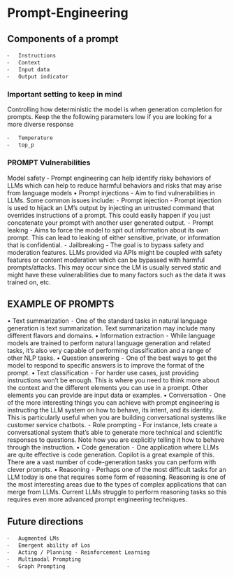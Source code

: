 # Prompt-Engineering


## Components of a prompt
	⁃	Instructions
	⁃	Context
	⁃	Input data
	⁃	Output indicator

### Important setting to keep in mind

Controlling how deterministic the model is when generation completion for prompts. Keep the the following parameters low if you are looking for a more diverse response

	⁃	Temperature
	⁃	top_p


### PROMPT Vulnerabilities

Model safety - Prompt engineering can help identify risky behaviors of LLMs which can help to reduce harmful behaviors and risks that may arise from language models
• Prompt injections - Aim to find vulnerabilities in LLMs. Some common issues include:
	⁃	Prompt injection - Prompt injection is used to hijack an LM’s output by injecting an untrusted command that overrides instructions of a prompt. This could easily happen if you just concatenate your prompt with another user generated output. 
	⁃	Prompt leaking - Aims to force the model to spit out information about its own prompt. This can lead to leaking of either sensitive, private, or information that is confidential.
	⁃	Jailbreaking - The goal is to bypass safety and moderation features. LLMs provided via APIs might be coupled with safety features or content moderation which can be bypassed with harmful prompts/attacks. This may occur since the LM is usually served static and might have these vulnerabilities due to many factors such as the data it was trained on, etc.


## EXAMPLE OF PROMPTS

• Text summarization
	⁃	One of the standard tasks in natural language generation is text summarization. Text summarization may include many different flavors and domains.
• Information extraction
	⁃	While language models are trained to perform natural language generation and related tasks, it’s also very capable of performing classification and a range of other NLP tasks.
• Question answering
	⁃	One of the best ways to get the model to respond to specific answers is to improve the format of the prompt. 
• Text classification
	⁃	For harder use cases, just providing instructions won’t be enough. This is where you need to think more about the context and the different elements you can use in a prompt. Other elements you can provide are input data or examples.
• Conversation 
	⁃	One of the more interesting things you can achieve with prompt engineering is instructing the LLM system on how to behave, its intent, and its identity. This is particularly useful when you are building conversational systems like customer service chatbots.
	⁃	Role prompting - For instance, lets create a conversational system that’s able to generate more technical and scientific responses to questions. Note how you are explicitly telling it how to behave through the instruction.
• Code generation
	⁃	One application where LLMs are quite effective is code generation. Copilot is a great example of this. There are a vast number of code-generation tasks you can perform with clever prompts.
• Reasoning
	⁃	Perhaps one of the most difficult tasks for an LLM today is one that requires some form of reasoning. Reasoning is one of the most interesting areas due to the types of complex applications that can merge from LLMs. Current LLMs struggle to perform reasoning tasks so this requires even more advanced prompt engineering techniques. 


 ## Future directions
	⁃	Augmented LMs
	⁃	Emergent ability of Los
	⁃	Acting / Planning - Reinforcement Learning
	⁃	Multimodal Prompting
	⁃	Graph Prompting
